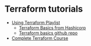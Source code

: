 # Terraform tutorials

- [Using Terraform Playlist](https://www.youtube.com/playlist?list=PL81sUbsFNc5Zs-ZvgC6Yp9D2P7apcc96t)
    - [Terraform Basics from Hashicorp](https://youtu.be/_45W3Z8XWL4?si=kriYelzaB940AytA)
    - [Terraform basics github repo](https://github.com/nicholasjackson/demo-terraform-basics/tree/main)
- [Complete Terraform Course](https://youtu.be/7xngnjfIlK4?si=TNIgHvVFfjY_Z-Qq)

